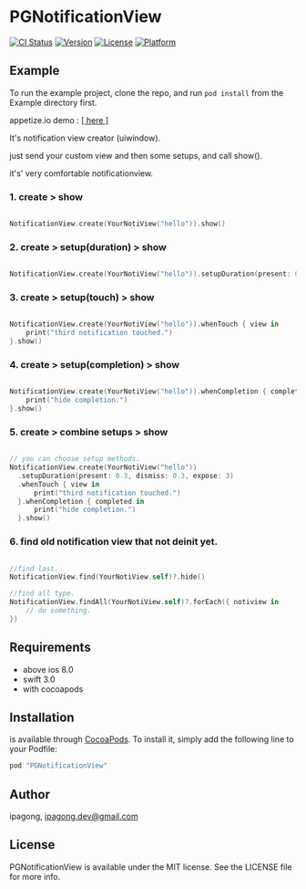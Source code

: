 # PGNotificationView

[![CI Status](http://img.shields.io/travis/ipagong/PGNotificationView.svg?style=flat)](https://travis-ci.org/ipagong/PGNotificationView)
[![Version](https://img.shields.io/cocoapods/v/PGNotificationView.svg?style=flat)](http://cocoapods.org/pods/PGNotificationView)
[![License](https://img.shields.io/cocoapods/l/PGNotificationView.svg?style=flat)](http://cocoapods.org/pods/PGNotificationView)
[![Platform](https://img.shields.io/cocoapods/p/PGNotificationView.svg?style=flat)](http://cocoapods.org/pods/PGNotificationView)


## Example

To run the example project, clone the repo, and run `pod install` from the Example directory first.

appetize.io demo : [\[ here \]](https://appetize.io/embed/1w9tw6uvztqueh3m2ykk65xr4c?device=iphone5s&scale=75&orientation=portrait&osVersion=9.3)


It's notification view creator (uiwindow).

just send your custom view and then some setups, and call show().

it's' very comfortable notificationview.


### 1. create > show

```swift

NotificationView.create(YourNotiView("hello")).show()
```

### 2. create > setup(duration) > show

```swift

NotificationView.create(YourNotiView("hello")).setupDuration(present: 0.3, dismiss: 0.3, expose: 3).show()
```

### 3. create > setup(touch) > show

```swift

NotificationView.create(YourNotiView("hello")).whenTouch { view in
    print("third notification touched.")
}.show()
```

### 4. create > setup(completion) > show
```swift

NotificationView.create(YourNotiView("hello")).whenCompletion { completed in
    print("hide completion.")
}.show()
```

### 5. create > combine setups > show
```swift

// you can choose setup methods.
NotificationView.create(YourNotiView("hello"))
  .setupDuration(present: 0.3, dismiss: 0.3, expose: 3)
  .whenTouch { view in
      print("third notification touched.")
  }.whenCompletion { completed in
      print("hide completion.")
  }.show()

```

### 6. find old notification view that not deinit yet.
```swift

//find last.
NotificationView.find(YourNotiView.self)?.hide()

//find all type.
NotificationView.findAll(YourNotiView.self)?.forEach({ notiview in
    // do something.
})
```


## Requirements

- above ios 8.0
- swift 3.0
- with cocoapods

## Installation

 is available through [CocoaPods](http://cocoapods.org). To install
it, simply add the following line to your Podfile:

```ruby
pod "PGNotificationView"
```

## Author

ipagong, ipagong.dev@gmail.com

## License

PGNotificationView is available under the MIT license. See the LICENSE file for more info.
